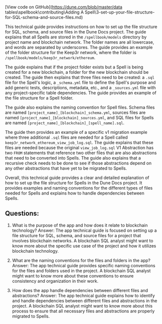 [View code on GitHub](https://dune.com/blob/master/data tables\spellbook\contributing\Adding A Spell\3-set-up-your-file-structure-for-SQL-schema-and-source-files.md)

This technical guide provides instructions on how to set up the file structure for SQL, schema, and source files in the Dune Docs project. The guide explains that all Spells are stored in the `/spellbook/models` directory by project name and blockchain network. The folder names are all lowercase, and words are separated by underscores. The guide provides an example of the folder structure for the Keep3r network, where the folder is `/spellbook/models/keep3r_network/ethereum`. 

The guide explains that if the project folder exists but a Spell is being created for a new blockchain, a folder for the new blockchain should be created. The guide then explains that three files need to be created: a `.sql` file for the Spell's logic, a `_schema.yml` file to define the Spell's purpose and add generic tests, descriptions, metadata, etc., and a `_sources.yml` file with any project-specific table dependencies. The guide provides an example of the file structure for a Spell folder. 

The guide also explains the naming convention for Spell files. Schema files are named `[project_name]_[blockchain]_schema.yml`, sources files are named `[project_name]_[blockchain]_sources.yml`, and SQL files for Spells are named `[project_name]_[blockchain]_[spell_name].sql`. 

The guide then provides an example of a specific v1 migration example where three additional `.sql` files are needed for a Spell called `keep3r_network_ethereum_view_job_log.sql`. The guide explains that these files are needed because the original `view_job_log.sql` V1 Abstraction has two `FROM` statements that reference two other files that are also abstractions that need to be converted into Spells. The guide also explains that a recursive check needs to be done to see if those abstractions depend on any other abstractions that have yet to be migrated to Spells. 

Overall, this technical guide provides a clear and detailed explanation of how to set up the file structure for Spells in the Dune Docs project. It provides examples and naming conventions for the different types of files needed for Spells and explains how to handle dependencies between Spells.
## Questions: 
 1. What is the purpose of the app and how does it relate to blockchain technology?
   Answer: The app technical guide is focused on setting up a file structure for SQL, schema, and source files for a project that involves blockchain networks. A blockchain SQL analyst might want to know more about the specific use case of the project and how it utilizes blockchain technology.

2. What are the naming conventions for the files and folders in the app?
   Answer: The app technical guide provides specific naming conventions for the files and folders used in the project. A blockchain SQL analyst might want to know more about these conventions to ensure consistency and organization in their work.

3. How does the app handle dependencies between different files and abstractions?
   Answer: The app technical guide explains how to identify and handle dependencies between different files and abstractions in the project. A blockchain SQL analyst might want to know more about this process to ensure that all necessary files and abstractions are properly migrated to Spells.
